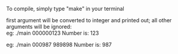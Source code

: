 To compile, simply type "make" in your terminal

first argument will be converted to integer and printed out; all other arguments will be ignored:  
  eg: ./main 000000123
  Number is: 123
      
  eg: ./main 000987 989898
  Number is: 987
